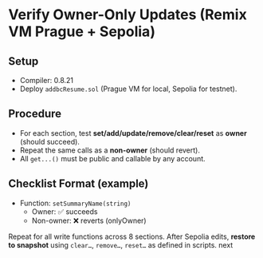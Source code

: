 # Verify Owner-Only Updates (Remix VM Prague + Sepolia)

## Setup
- Compiler: 0.8.21
- Deploy `addbcResume.sol` (Prague VM for local, Sepolia for testnet).

## Procedure
- For each section, test **set/add/update/remove/clear/reset** as **owner** (should succeed).
- Repeat the same calls as a **non-owner** (should revert).
- All `get...()` must be public and callable by any account.

## Checklist Format (example)
- Function: `setSummaryName(string)`
  - Owner: ✅ succeeds
  - Non-owner: ❌ reverts (onlyOwner)

Repeat for all write functions across 8 sections. After Sepolia edits, **restore to snapshot** using `clear…`, `remove…`, `reset…` as defined in scripts.
next
